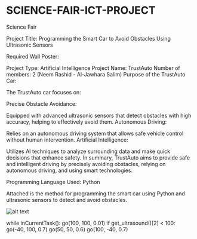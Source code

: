# SCIENCE-FAIR-ICT-PROJECT
<!DOCTYPE html>
<html lang="en">
<head> 
    <meta charset="UTF-8>
    <meta http-equiv="X-UA-Compatible" content="IE=edge">
    <title> TrustAuto Car-Our Future! </title>
</head>
<body>
Science Fair

 

Project Title: Programming the Smart Car to Avoid Obstacles Using Ultrasonic Sensors

Required Wall Poster:

Project Type: Artificial Intelligence
Project Name: TrustAuto
Number of members: 2 (Neem Rashid - Al-Jawhara Salim)
Purpose of the TrustAuto Car:

The TrustAuto car focuses on:

Precise Obstacle Avoidance:

Equipped with advanced ultrasonic sensors that detect obstacles with high accuracy, helping to effectively avoid them.
Autonomous Driving:

Relies on an autonomous driving system that allows safe vehicle control without human intervention.
Artificial Intelligence:

Utilizes AI techniques to analyze surrounding data and make quick decisions that enhance safety.
In summary, TrustAuto aims to provide safe and intelligent driving by precisely avoiding obstacles, relying on autonomous driving, and using smart technologies.

Programming Language Used: Python

Attached is the method for programming the smart car using Python and ultrasonic sensors to detect and avoid obstacles.

![alt text](https://cdn-ck-me.classera.com/33994/images/1736991450_image.png)
 
 while inCurrentTask():
    go(100, 100, 0.01)
    if get_ultrasound()[2] < 100:
        go(-40, 100, 0.7)
        go(50, 50, 0.6)
        go(100, -40, 0.7)  

</body> 
</html>
